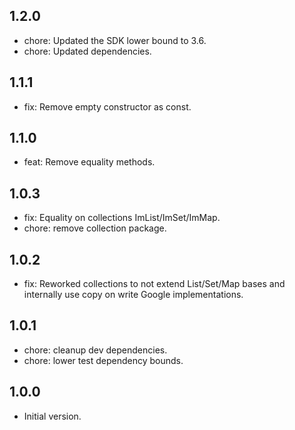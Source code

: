 ## 1.2.0
- chore: Updated the SDK lower bound to 3.6.
- chore: Updated dependencies.

## 1.1.1
- fix: Remove empty constructor as const.

## 1.1.0
- feat: Remove equality methods.

## 1.0.3
- fix: Equality on collections ImList/ImSet/ImMap.
- chore: remove collection package.

## 1.0.2
- fix: Reworked collections to not extend List/Set/Map bases and internally use copy on write Google implementations.

## 1.0.1
- chore: cleanup dev dependencies.
- chore: lower test dependency bounds.

## 1.0.0

- Initial version.